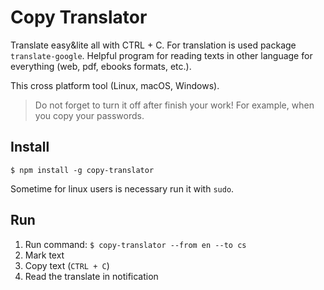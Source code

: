 # Copy Translator

Translate easy&lite all with CTRL + C. 
For translation is used package `translate-google`.
Helpful program for reading texts in other language for everything (web, pdf, ebooks formats, etc.).

This cross platform tool (Linux, macOS, Windows).

> Do not forget to turn it off after finish your work! For example, when you copy your passwords.

## Install

```
$ npm install -g copy-translator
```

Sometime for linux users is necessary run it with `sudo`.

## Run

1. Run command: `$ copy-translator --from en --to cs`
2. Mark text
3. Copy text (`CTRL + C`)
4. Read the translate in notification
